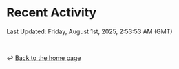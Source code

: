 # Recent Activity

<!--RECENT_ACTIVITY:start-->
<!--RECENT_ACTIVITY:end-->

<!--RECENT_ACTIVITY:last_update-->
Last Updated: Friday, August 1st, 2025, 2:53:53 AM (GMT)
<!--RECENT_ACTIVITY:last_update_end-->

<br>

↩️ [Back to the home page](/README.md)
